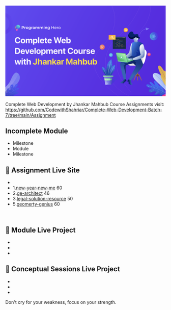 ![](thumbnail.png)
</br>

Complete Web Development by Jhankar Mahbub Course Assignments visit: https://github.com/CodewithShahriar/Complete-Web-Development-Batch-7/tree/main/Assignment

## Incomplete Module

* Milestone 
* Module 
* Milestone 



## 📑 Assignment Live Site
- 
- 1.[new-year-new-me](https://verdant-otter-af8880.netlify.app/) 60
- 2.[ge-architect](https://serene-cat-1b3cad.netlify.app/) 46
- 3.[legal-solution-resource](https://venerable-belekoy-74b25e.netlify.app/) 50
- 5.[geomerty-genius](https://benevolent-cat-886bb7.netlify.app/) 60

</br>
</hr>

## 📄 Module Live Project 
-
-
-

## 📃 Conceptual Sessions Live Project
-
-
- 

</hr>
Don't cry for your weakness, focus on your strength.